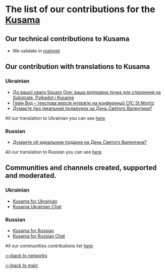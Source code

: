 # The list of our contributions for the [Kusama](https://kusama.network/)

## Our technical contributions to Kusama

- We validate in [mainnet](https://insights.math-crypto.com/kusama/HbnDhMBcrVe9jFgHQT96LKvuEQgxArFm9dkdvxE2kSaqroS/)

## Our contribution with translations to Kusama
### Ukrainian
- [До вашої уваги Square One: ваша відправна точка для створення на Substrate, Polkadot і Kusama](https://ua.nq4.net/ICkmPG_f5P4)
- [Гевін Вуд – текстова версія інтерв’ю на конференції CfC St.Mortiz](https://ua.nq4.net/2wWjhxMj_iv)
- [Думаєте про ідеальний подарунок на День Святого Валентина?](https://ua.nq4.net/Ur2Cqce29p8)

All our translation to Ukrainian you can see [here](https://github.com/nq4-net/entrance/blob/main/languages/ukrainian.md)

### Russian
- [Думаете об идеальном подарке на День Святого Валентина?](https://ru.nq4.net/vRnA4V3cL7G)

All our translation to Russian you can see [here](https://github.com/nq4-net/entrance/blob/main/languages/russian.md)

## Communities and channels created, supported and moderated.
### Ukrainian
- [Kusama for Ukrainian](https://t.me/KusamaUkraine)
- [Kusama Ukrainian Chat](https://t.me/KusamaUkraineChat)
### Russian
- [Kusama for Russian](https://t.me/KusamaRussian)
- [Kusama for Russian Chat](https://t.me/KusamaRussianChat)

All our communities contributions list [here](https://github.com/nq4-net/entrance/blob/main/communities.md)


[<<back to networks](https://github.com/nq4-net/entrance/tree/main/networks)

[<<back to main](https://github.com/nq4-net/entrance)